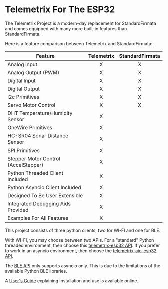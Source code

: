 # Telemetrix For The ESP32

The Telemetrix Project is a modern-day replacement for 
StandardFirmata and comes equipped with many more built-in features than 
StandardFirmata. 

Here is a feature comparison between Telemetrix and StandardFirmata:

| Feature | Telemetrix | StandardFirmata |
|-------|:----------:|:-----------------:|
|     Analog Input    |       X     |      X           |
|     Analog Output (PWM)    |       X     |      X           |
|     Digital Input    |       X     |      X           |
|     Digital Output    |       X     |      X           |
|     i2c Primitives  |       X     |      X           |
|     Servo Motor Control  |       X     |      X           |
|     DHT Temperature/Humidity Sensor  |       X     |                 |
|     OneWire Primitives |       X     |                 |
|     HC-SR04 Sonar Distance Sensor  |       X     |                 |
|     SPI Primitives  |       X     |                 |
|     Stepper Motor Control (AccelStepper) |       X     |                 |
|    Python Threaded Client Included  |       X     |      
|    Python Asyncio Client Included  |       X     |
|    Designed To Be User Extensible |       X     |                 |
|    Integrated Debugging Aids Provided |       X     |                 |
|    Examples For All Features |       X     |                 |

This project consists of three python clients, two for WI-FI and one for BLE. 

With WI-FI, you may choose between two APIs. For a "standard" Python
threaded environment, then choose this [telemetrix-esp32 API]().
If you prefer to work in an asyncio environment, then choose the [telemetrix-aio-esp32 
API]().

The [BLE API]() only supports asyncio only. This is due to the limitations of the 
available Python BLE libraries.

A [User's Guide](https://mryslab.github.io/telemetrix/) explaining installation and use is available online.


